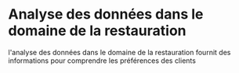 # Analyse des données dans le domaine de la restauration
l'analyse des données dans le domaine de la restauration fournit des informations pour comprendre les préférences des clients
